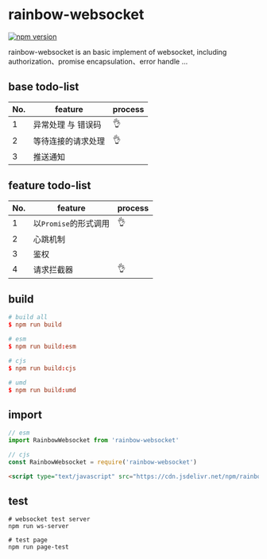 # rainbow-websocket
[![npm version](https://badge.fury.io/js/rainbow-websocket.svg)](//npmjs.com/package/rainbow-websocket)     

rainbow-websocket is an basic implement of websocket, including authorization、promise encapsulation、error handle ...

## base todo-list
| No.| feature | process |
| --- | --- | --- |
| 1 | 异常处理 与 错误码 | 👌 |
| 2 | 等待连接的请求处理 |  👌 |
| 3 | 推送通知 |  |

## feature todo-list
| No.| feature | process |
| --- | --- | --- |
| 1 | 以`Promise`的形式调用 | 👌  |
| 2 | 心跳机制 |  |
| 3 | 鉴权 |  |
| 4 | 请求拦截器 | 👌 |

## build
```conf
# build all
$ npm run build

# esm
$ npm run build:esm

# cjs
$ npm run build:cjs

# umd
$ npm run build:umd
```

## import
```js
// esm
import RainbowWebsocket from 'rainbow-websocket'     

// cjs
const RainbowWebsocket = require('rainbow-websocket')      
```
```html
<script type="text/javascript" src="https://cdn.jsdelivr.net/npm/rainbow-websocket@0.0.4/dist/umd/rainbow-websocket.umd.js">
```

## test
```cnof
# websocket test server
npm run ws-server

# test page
npm run page-test
```
